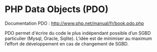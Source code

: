 
# PHP Data Objects (PDO)

Documentation PDO : http://www.php.net/manual/fr/book.pdo.php

PDO permet d'écrire du code le plus indépendant possible d’un SGBD particulier (Mysql, Oracle, Sqlite). L’idée
est de minimiser au maximum l’effort de développement en cas de changement de SGBD.
